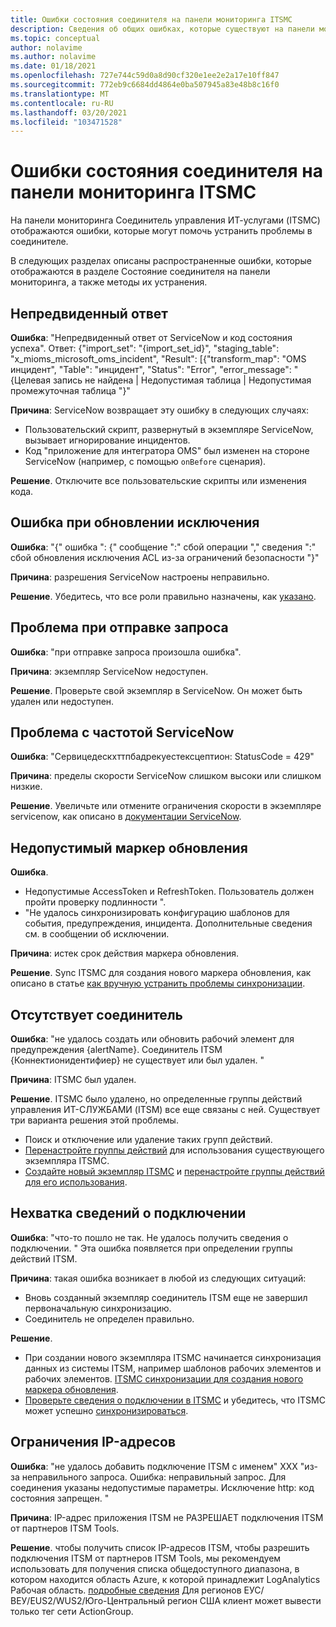 ```yaml
---
title: Ошибки состояния соединителя на панели мониторинга ITSMC
description: Сведения об общих ошибках, которые существуют на панели мониторинга Соединитель управления ИТ-услугами.
ms.topic: conceptual
author: nolavime
ms.author: nolavime
ms.date: 01/18/2021
ms.openlocfilehash: 727e744c59d0a8d90cf320e1ee2e2a17e10ff847
ms.sourcegitcommit: 772eb9c6684dd4864e0ba507945a83e48b8c16f0
ms.translationtype: MT
ms.contentlocale: ru-RU
ms.lasthandoff: 03/20/2021
ms.locfileid: "103471528"
---
```

# <a name="connector-status-errors-in-the-itsmc-dashboard"></a>Ошибки состояния соединителя на панели мониторинга ITSMC

На панели мониторинга Соединитель управления ИТ-услугами (ITSMC) отображаются ошибки, которые могут помочь устранить проблемы в соединителе.

В следующих разделах описаны распространенные ошибки, которые отображаются в разделе Состояние соединителя на панели мониторинга, а также методы их устранения.

## <a name="unexpected-response"></a>Непредвиденный ответ

**Ошибка**: "Непредвиденный ответ от ServiceNow и код состояния успеха". Ответ: {"import_set": "{import_set_id}", "staging_table": "x_mioms_microsoft_oms_incident", "Result": [{"transform_map": "OMS инцидент", "Table": "инцидент", "Status": "Error", "error_message": "{Целевая запись не найдена | Недопустимая таблица | Недопустимая промежуточная таблица "}"

**Причина**: ServiceNow возвращает эту ошибку в следующих случаях:

* Пользовательский скрипт, развернутый в экземпляре ServiceNow, вызывает игнорирование инцидентов.
* Код "приложение для интегратора OMS" был изменен на стороне ServiceNow (например, с помощью `onBefore` сценария).

**Решение**. Отключите все пользовательские скрипты или изменения кода.

## <a name="exception-update-failure"></a>Ошибка при обновлении исключения

**Ошибка**: "{" ошибка ": {" сообщение ":" сбой операции "," сведения ":" сбой обновления исключения ACL из-за ограничений безопасности "}"

**Причина**: разрешения ServiceNow настроены неправильно.

**Решение**. Убедитесь, что все роли правильно назначены, как [указано](itsmc-connections-servicenow.md#install-the-user-app-and-create-the-user-role).

## <a name="problem-sending-a-request"></a>Проблема при отправке запроса

**Ошибка**: "при отправке запроса произошла ошибка".

**Причина**: экземпляр ServiceNow недоступен.

**Решение**. Проверьте свой экземпляр в ServiceNow. Он может быть удален или недоступен.

## <a name="servicenow-rate-problem"></a>Проблема с частотой ServiceNow

**Ошибка**: "Сервицедескхттпбадрекуестексцептион: StatusCode = 429"

**Причина**: пределы скорости ServiceNow слишком высоки или слишком низкие.

**Решение**. Увеличьте или отмените ограничения скорости в экземпляре servicenow, как описано в [документации ServiceNow](https://docs.servicenow.com/bundle/london-application-development/page/integrate/inbound-rest/task/investigate-rate-limit-violations.html).

## <a name="invalid-refresh-token"></a>Недопустимый маркер обновления

**Ошибка**. 
  * Недопустимые AccessToken и RefreshToken. Пользователь должен пройти проверку подлинности ".
  * "Не удалось синхронизировать конфигурацию шаблонов для события, предупреждения, инцидента. Дополнительные сведения см. в сообщении об исключении.

**Причина**: истек срок действия маркера обновления.

**Решение**. Sync ITSMC для создания нового маркера обновления, как описано в статье [как вручную устранить проблемы синхронизации](./itsmc-resync-servicenow.md).

## <a name="missing-connector"></a>Отсутствует соединитель

**Ошибка**: "не удалось создать или обновить рабочий элемент для предупреждения {alertName}. Соединитель ITSM {Коннектионидентифиер} не существует или был удален. "

**Причина**: ITSMC был удален.

**Решение**. ITSMC было удалено, но определенные группы действий управления ИТ-СЛУЖБАМИ (ITSM) все еще связаны с ней. Существует три варианта решения этой проблемы.

* Поиск и отключение или удаление таких групп действий.
* [Перенастройте группы действий](./itsmc-definition.md#create-itsm-work-items-from-azure-alerts) для использования существующего экземпляра ITSMC.
* [Создайте новый экземпляр ITSMC](./itsmc-definition.md#create-an-itsm-connection) и [перенастройте группы действий для его использования](itsmc-definition.md#create-itsm-work-items-from-azure-alerts).

## <a name="lack-of-connection-details"></a>Нехватка сведений о подключении

**Ошибка**: "что-то пошло не так. Не удалось получить сведения о подключении. " Эта ошибка появляется при определении группы действий ITSM.

**Причина**: такая ошибка возникает в любой из следующих ситуаций:

* Вновь созданный экземпляр соединитель ITSM еще не завершил первоначальную синхронизацию.
* Соединитель не определен правильно.

**Решение**. 

* При создании нового экземпляра ITSMC начинается синхронизация данных из системы ITSM, например шаблонов рабочих элементов и рабочих элементов. [ITSMC синхронизации для создания нового маркера обновления](./itsmc-resync-servicenow.md).
* [Проверьте сведения о подключении в ITSMC](./itsmc-connections-servicenow.md#create-a-connection) и убедитесь, что ITSMC может успешно [синхронизироваться](./itsmc-resync-servicenow.md).


## <a name="ip-restrictions"></a>Ограничения IP-адресов
**Ошибка**: "не удалось добавить подключение ITSM с именем" XXX "из-за неправильного запроса. Ошибка: неправильный запрос. Для соединения указаны недопустимые параметры. Исключение http: код состояния запрещен. "

**Причина**: IP-адрес приложения ITSM не РАЗРЕШАЕТ подключения ITSM от партнеров ITSM Tools.

**Решение**. чтобы получить список IP-адресов ITSM, чтобы разрешить подключения ITSM от партнеров ITSM Tools, мы рекомендуем использовать для получения списка общедоступного диапазона, в котором находится область Azure, к которой принадлежит LogAnalytics Рабочая область. [подробные сведения](https://www.microsoft.com/download/details.aspx?id=56519) Для регионов ЕУС/ВЕУ/EUS2/WUS2/Юго-Центральный регион США клиент может вывести только тег сети ActionGroup.
